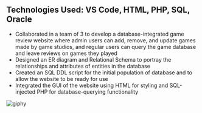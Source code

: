   ## Technologies Used: VS Code, HTML, PHP, SQL, Oracle
- Collaborated in a team of 3 to develop a database-integrated game review website where admin users can add, remove, and update games made by game studios, and regular users can query the game database and leave reviews on games they played
- Designed an ER diagram and Relational Schema to portray the relationships and attributes of entities in the database
- Created an SQL DDL script for the initial population of database and to allow the website to be ready for use
- Integrated the GUI of the website using HTML for styling and SQL-injected PHP for database-querying functionality

![giphy](https://github.com/user-attachments/assets/acbf3d50-d119-4d9c-9de7-54dc48ca20a7)
